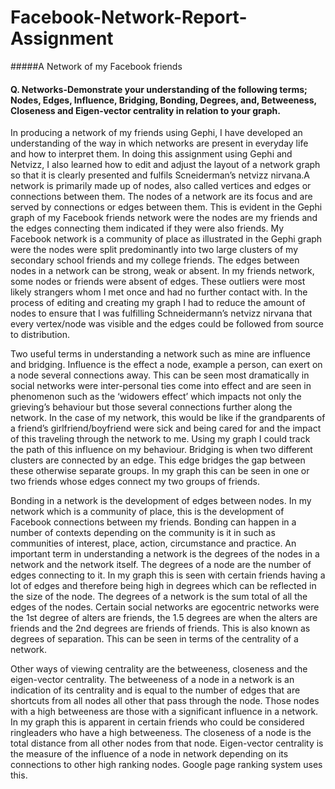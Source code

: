 Facebook-Network-Report-Assignment
==================================

#####A Network of my Facebook friends

#### Q. Networks-Demonstrate your understanding of the following terms; Nodes, Edges, Influence, Bridging, Bonding, Degrees, and, Betweeness, Closeness and Eigen-vector centrality in relation to your graph.


In producing a network of my friends using Gephi, I have developed an understanding of the way in which networks are present in everyday life and how to interpret them. In doing this assignment using Gephi and Netvizz, I also learned how to edit and adjust the layout of a network graph so that it is clearly presented and fulfils Scneiderman’s netvizz nirvana.A network is primarily made up of nodes, also called vertices and edges or connections between them. The nodes of a network are its focus and are served by connections or edges between them. This is evident in the Gephi graph of my Facebook friends network were the nodes are my friends and the edges connecting them indicated if they were also friends. My Facebook network is a community of place as illustrated in the Gephi graph were the nodes were split predominantly into two large clusters of my secondary school friends and my college friends. The edges between nodes in a network can be strong, weak or absent. In my friends network, some nodes or friends were absent of edges. These outliers were most likely strangers whom I met once and had no further contact with. In the process of editing and creating my graph I had to reduce the amount of nodes to ensure that I was fulfilling Schneidermann’s netvizz nirvana that every vertex/node was visible and the edges could be followed from source to distribution.

Two useful terms in understanding a network such as mine are influence and bridging. Influence is the effect a node, example a person, can exert on a node several connections away. This can be seen most dramatically in social networks were inter-personal ties come into effect and are seen in phenomenon such as the ‘widowers effect’ which impacts not only the grieving’s behaviour but those several connections further along the network. In the case of my network, this would be like if the grandparents of a friend’s girlfriend/boyfriend were sick and being cared for and the impact of this traveling through the network to me. Using my graph I could track the path of this influence on my behaviour. Bridging is when two different clusters are connected by an edge. This edge bridges the gap between these otherwise separate groups. In my graph this can be seen in one or two friends whose edges connect my two groups of friends.

Bonding in a network is the development of edges between nodes. In my network which is a community of place, this is the development of Facebook connections between my friends. Bonding can happen in a number of contexts depending on the community is it in such as communities of interest, place, action, circumstance and practice. An important term in understanding a network is the degrees of the nodes in a network and the network itself. The degrees of a node are the number of edges connecting to it. In my graph this is seen with certain friends having a lot of edges and therefore being high in degrees which can be reflected in the size of the node. The degrees of a network is the sum total of all the edges of the nodes. Certain social networks are egocentric networks were the 1st degree of alters are friends, the 1.5 degrees are when the alters are friends and the 2nd degrees are friends of friends. This is also known as degrees of separation. This can be seen in terms of the centrality of a network. 

Other ways of viewing centrality are the betweeness, closeness and the eigen-vector centrality. The betweeness of a node in a network is an indication of its centrality and is equal to the number of edges that are shortcuts from all nodes all other that pass through the node. Those nodes with a high betweeness are those with a significant influence in a network. In my graph this is apparent in certain friends who could be considered ringleaders who have a high betweeness. The closeness of a node is the total distance from all other nodes from that node. Eigen-vector centrality is the measure of the influence of a node in network depending on its connections to other high ranking nodes. Google page ranking system uses this.
